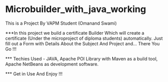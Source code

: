 # Microbuilder_with_java_working


This is a Project By VAPM Student (Omanand Swami)

***In this project we build a certificate Builder Which will create a certificate (Under the microproject of diploma students) automatically. 
Just fill out a Form with Details About the Subject And Project and...
There You Go !!!

*** Techies Used - JAVA, Apache POI Library with Maven as a build tool, Apache NetBeans as development software.

*** Get in Use And Enjoy !!!
